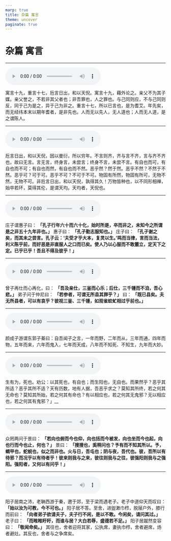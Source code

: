 ```yaml
---
marp: true
title: 杂篇 寓言
theme: uncover
paginate: true
---
```


# 杂篇 寓言

---

![](assets/audios/28/1.mp3)

寓言十九，重言十七，卮言日出，和以天倪。寓言十九，藉外论之。亲父不为其子媒。亲父誉之，不若非其父者也；非吾罪也，人之罪也。与己同则应，不与己同则反，同于己为是之，异于己为非之。重言十七，所以已言也，是为耆艾。年先矣，而无经纬本末以期年耆者，是非先也。人而无以先人，无人道也；人而无人道，是之谓陈人。

---

![](assets/audios/28/2.mp3)

卮言日出，和以天倪，因以曼衍，所以穷年。不言则齐，齐与言不齐，言与齐不齐也，故曰无言。言无言，终身言，未尝言；终身不言，未尝不言。有自也而可，有自也而不可；有自也而然，有自也而不然。恶乎然？然于然。恶乎不然？不然于不然。恶乎可？可于可。恶乎不可？不可于不可。物固有所然，物固有所可，无物不然，无物不可。非卮言日出，和以天倪，孰得其久！万物皆种也，以不同形相禅，始卒若环，莫得其伦，是谓天均。天均者，天倪也。

---

![](assets/audios/28/3.mp3)

庄子谓惠子曰： __「孔子行年六十而六十化，始时所是，卒而非之，未知今之所谓是之非五十九年非也。」__ 惠子曰： __「孔子勤志服知也。」__ 庄子曰： __「孔子谢之矣，而其未之尝言。孔子云：‘夫受才乎大本，复灵以生。’鸣而当律，言而当法，利义陈乎前，而好恶是非直服人之口而已矣。使人乃以心服而不敢蘁立，定天下之定。已乎已乎！吾且不得及彼乎！」__ 

---

![](assets/audios/28/4.mp3)

曾子再仕而心再化，曰： __「吾及亲仕，三釜而心乐；后仕，三千锺而不洎，吾心悲。」__ 弟子问于仲尼曰： __「若参者，可谓无所县其罪乎？」__ 曰： __「既已县矣。夫无所县者，可以有哀乎？彼视三釜、三千锺，如观雀蚊虻相过乎前也。」__ 

---

![](assets/audios/28/5.mp3)

颜成子游谓东郭子綦曰：自吾闻子之言，一年而野，二年而从，三年而通，四年而物，五年而来，六年而鬼入，七年而天成，八年而不知死、不知生，九年而大妙。

---

![](assets/audios/28/6.mp3)

生有为，死也。劝公：以其死也，有自也；而生阳也，无自也。而果然乎？恶乎其所适？恶乎其所不适？天有历数，地有人据，吾恶乎求之？莫知其所终，若之何其无命也？莫知其所始，若之何其有命也？有以相应也，若之何其无鬼邪？无以相应也，若之何其有鬼邪？」__ 

---

![](assets/audios/28/7.mp3)

众罔两问于景曰： __「若向也俯而今也仰，向也括而今被发，向也坐而今也起，向也行而今也止，何也？」__ 景曰： __「搜搜也，奚稍问也？予有而不知其所以。予，蜩甲也，蛇蜕也，似之而非也。火与日，吾屯也；阴与夜，吾代也。彼，吾所以有待邪？而况乎以有待者乎！彼来则我与之来，彼往则我与之往，彼强阳则我与之强阳。强阳者，又何以有问乎！」__ 

---

![](assets/audios/28/8.mp3)

阳子居南之沛，老聃西游于秦，邀于郊，至于梁而遇老子。老子中道仰天而叹曰： __「始以汝为可教，今不可也。」__ 阳子居不答。至舍，进盥漱巾栉，脱屦户外，膝行而前曰： __「向者弟子欲请夫子，夫子行不闲，是以不敢。今闲矣，请问其过。」__ 老子曰： __「而睢睢盱盱，而谁与居？大白若辱，盛德若不足。」__ 阳子居蹴然变容曰： __「敬闻命矣。」__ 其往也，舍者迎将其家，公执席，妻执巾栉，舍者避席，炀者避灶。其反也，舍者与之争席矣。